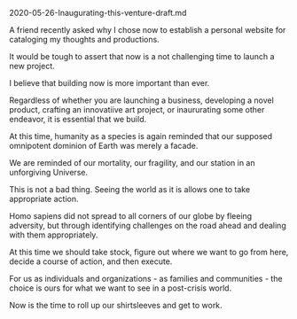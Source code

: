 2020-05-26-Inaugurating-this-venture-draft.md

A friend recently asked why I chose now to establish a personal website for cataloging my thoughts and productions. 

It would be tough to assert that now is a not challenging time to launch a new project. 

I believe that building now is more important than ever. 

Regardless of whether you are launching a business, developing a novel product, crafting an innovatiive art project, or inaururating some other endeavor, it is essential that we build. 

At this time, humanity as a species is again reminded that our supposed omnipotent dominion of Earth was merely a facade.  

We are reminded of our mortality, our fragility, and our station in an unforgiving Universe.

This is not a bad thing. Seeing the world as it is allows one to take appropriate action.

Homo sapiens did not spread to all corners of our globe by fleeing adversity, but through identifying challenges on the road ahead and dealing with them appropriately.

At this time we should take stock, figure out where we want to go from here, decide a course of action, and then execute. 

For us as individuals and organizations - as families and communities - the choice is ours for what we want to see in a post-crisis world. 

Now is the time to roll up our shirtsleeves and get to work.
